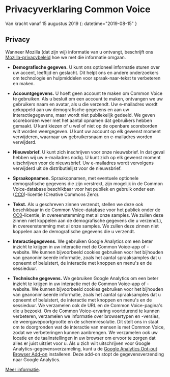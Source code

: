 # Privacyverklaring Common Voice 

Van kracht vanaf 15 augustus 2019 {: datetime="2019-08-15" }

## Privacy

Wanneer Mozilla (dat zijn wij) informatie van u ontvangt, beschrijft ons [Mozilla-privacybeleid](https://www.mozilla.org/privacy) hoe we met die informatie omgaan.

* **Demografische gegeven.** U kunt ons optioneel informatie sturen over uw accent, leeftijd en geslacht. Dit helpt ons en andere onderzoekers om technologie en hulpmiddelen voor spraak-naar-tekst te verbeteren en maken.

* **Accountgegevens.** U hoeft geen account te maken om Common Voice te gebruiken. Als u besluit om een account te maken, ontvangen we uw gebruikers naam en avatar, als u die verzendt. Uw e-mailadres wordt gekoppeld aan uw demografische gegevens en aan uw interactiegegevens, maar wordt niet publiekelijk gedeeld. We geven scoreborden weer met het aantal opnamen dat gebruikers hebben gemaakt. U kunt kiezen of u wel of niet op de openbare scoreborden wilt worden weergegeven. U kunt uw account op elk gewenst moment verwijderen, waarnaar uw gebruikersnaam en e-mailadres worden verwijderd.

* **Nieuwsbrief.** U kunt zich inschrijven voor onze nieuwsbrief. In dat geval hebben wij uw e-mailadres nodig. U kunt zich op elk gewenst moment uitschrijven voor de nieuwsbrief. Uw e-mailadres wordt vervolgens verwijderd uit de distributielijst voor de nieuwsbrief.

* **Spraakopnamen.** Spraakopnamen, met eventuele optionele demografische gegevens die zijn verstrekt, zijn mogelijk in de Common Voice-database beschikbaar voor het publiek en gebruik onder een ([CC0](https://creativecommons.org/publicdomain/zero/1.0/))-licentie (Creative Commons Zero).

* **Tekst.** Als u geschreven zinnen verzendt, stellen we deze ook beschikbaar in de Common Voice-database voor het publiek onder de [CC0](https://creativecommons.org/publicdomain/zero/1.0/)-licentie, in overeenstemming met al onze samples. We zullen deze zinnen niet koppelen aan de demografische gegevens die u verzendt.), in overeenstemming met al onze samples. We zullen deze zinnen niet koppelen aan de demografische gegevens die u verzendt.

* **Interactiegegevens.** We gebruiken Google Analytics om een beter inzicht te krijgen in uw interactie met de Common Voice-app of -website. We kunnen bijvoorbeeld cookies gebruiken voor het bijhouden van geanonimiseerde informatie, zoals het aantal spraaksamples dat u opneemt of beluistert, de interactie met knoppen en menu's en de sessieduur.

* **Technische gegevens.** We gebruiken Google Analytics om een beter inzicht te krijgen in uw interactie met de Common Voice-app of -website. We kunnen bijvoorbeeld cookies gebruiken voor het bijhouden van geanonimiseerde informatie, zoals het aantal spraaksamples dat u opneemt of beluistert, de interactie met knoppen en menu's en de sessieduur. We verzamelen ook de URL en de Common Voice-pagina's die u bezoekt. Om de Common Voice-ervaring voortdurend te kunnen verbeteren, verzamelen we informatie over browsertypen en -versies, de weergavepoortgrootte en de schermresolutie. Dit stelt ons in staat om te doorgronden wat de interactie van mensen is met Common Voice, zodat we verbeteringen kunnen aanbrengen. We verzamelen ook uw locatie en de taalinstellingen in uw browser om ervoor te zorgen dat alles er juist uitziet voor u. Als u zich wilt uitschrijven voor Google Analytics-gegevensverzameling, kunt u de [Google Analytics Opt-out Browser Add-on](https://tools.google.com/dlpage/gaoptout) installeren. Deze add-on stopt de gegevensverzending naar Google Analytics. 

[Meer informatie](https://github.com/mozilla/voice-web/blob/master/docs/data_dictionary.md).

